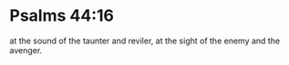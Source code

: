 # Psalms 44:16

at the sound of the taunter and reviler, at the sight of the enemy and the avenger.
